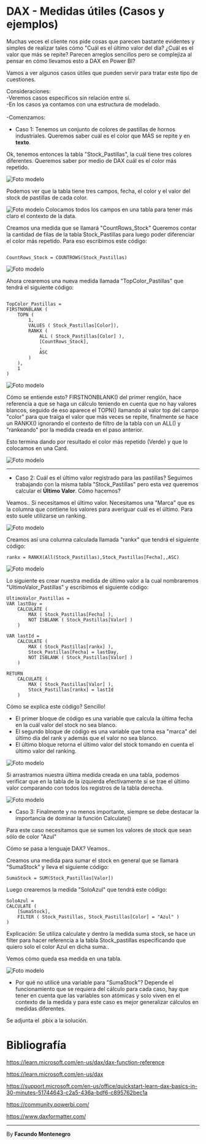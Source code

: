 # DAX - Medidas útiles (Casos y ejemplos)


Muchas veces el cliente nos pide cosas que parecen bastante evidentes y simples de realizar tales cómo "Cuál es el último valor del día? ¿Cuál es el valor que más se repite? Parecen arreglos sencillos pero se complejiza al pensar en cómo llevamos esto a DAX en Power BI?

Vamos a ver algunos casos útiles que pueden servir para tratar este tipo de cuestiones.


Consideraciones:<br />
-Veremos casos específicos sin relación entre sí.<br />
-En los casos ya contamos con una estructura de modelado.<br />
<br />
-Comenzamos: <br />

* Caso 1: Tenemos un conjunto de colores de pastillas de hornos industriales. Queremos saber cuál es el color que MÁS se repite y en **texto**.

Ok, tenemos entonces la tabla "Stock_Pastillas", la cuál tiene tres colores diferentes. Queremos saber por medio de DAX cuál es el color más repetido.

![Foto modelo](captura3.PNG)

Podemos ver que la tabla tiene tres campos, fecha, el color y el valor del stock de pastillas de cada color.

![Foto modelo](captura4.PNG)
Colocamos todos los campos en una tabla para tener más claro el contexto de la data.


Creamos una medida que se llamará "CountRows_Stock"
Queremos contar la cantidad de filas de la tabla Stock_Pastillas para luego poder diferenciar el color más repetido. Para eso escribimos este código:

~~~

CountRows_Stock = COUNTROWS(Stock_Pastillas)

~~~

![Foto modelo](captura5.PNG)

Ahora crearemos una nueva medida llamada "TopColor_Pastillas" que tendrá el siguiente código:

~~~

TopColor_Pastillas = 
FIRSTNONBLANK (
    TOPN (
        1,
        VALUES ( Stock_Pastillas[Color]),
        RANKX (
            ALL ( Stock_Pastillas[Color] ),
            [CountRows_Stock],
            ,
            ASC
        )
    ),
    1
)
~~~



![Foto modelo](captura6.PNG)

Cómo se entiende esto?
FIRSTNONBLANK() del primer renglón, hace referencia a que se haga un cálculo teniendo en cuenta que no hay valores blancos, seguido de eso aparece el TOPN() llamando al valor top del campo "color" para que traiga el valor que más veces se repite, finalmente se hace un RANKX() ignorando el contexto de filtro de la tabla con un ALL() y "rankeando" por la medida creada en el paso anterior.

Esto termina dando por resultado el color más repetido (Verde) y que lo colocamos en una Card.

![Foto modelo](captura7.PNG)


----------------------------

* Caso 2: Cuál es el último valor registrado para las pastillas? Seguimos trabajando con la misma tabla "Stock_Pastillas" pero esta vez queremos calcular el **Último Valor**. Cómo hacemos?

Veamos.. Si necesitamos el último valor. Necesitamos una "Marca" que es la columna que contiene los valores para averiguar cuál es el último. Para esto suele utilizarse un ranking.

![Foto modelo](captura8.PNG)

Creamos así una columna calculada llamada "rankx" que tendrá el siguiente código:

~~~
rankx = RANKX(All(Stock_Pastillas),Stock_Pastillas[Fecha],,ASC)
~~~

![Foto modelo](captura9.PNG)

Lo siguiente es crear nuestra medida de último valor a la cual nombraremos "UltimoValor_Pastillas" y escribimos el siguiente código:

~~~
UltimoValor_Pastillas = 
VAR lastDay =
    CALCULATE (
        MAX ( Stock_Pastillas[Fecha] ),
        NOT ISBLANK ( Stock_Pastillas[Valor] )
    )
    
VAR lastId =
    CALCULATE (
        MAX ( Stock_Pastillas[rankx] ),
        Stock_Pastillas[Fecha] = lastDay,
        NOT ISBLANK ( Stock_Pastillas[Valor] )
    )

RETURN
    CALCULATE (
        MAX ( Stock_Pastillas[Valor] ),
        Stock_Pastillas[rankx] = lastId
    )
~~~

Cómo se explica este código? Sencillo! 
* El primer bloque de código es una variable que calcula la última fecha en la cuál valor del stock no sea blanco.
* El segundo bloque de código es una variable que toma esa "marca" del último día del rank y además que el valor no sea blanco.
* El último bloque retorna el último valor del stock tomando en cuenta el último valor del ranking.

![Foto modelo](captura10.PNG)

Si arrastramos nuestra última medida creada en una tabla, podemos verificar que en la tabla de la izquierda efectivamente sí se trae el último valor comparando con todos los registros de la tabla derecha.

![Foto modelo](captura11.PNG)

* Caso 3: Finalmente y no menos importante, siempre se debe destacar la importancia de dominar la función Calculate()

Para este caso necesitamos que se sumen los valores de stock que sean sólo de color "Azul"

Cómo se pasa a lenguaje DAX? Veamos..

Creamos una medida para sumar el stock en general que se llamará "SumaStock" y lleva el siguiente código:

~~~
SumaStock = SUM(Stock_Pastillas[Valor])
~~~

Luego crearemos la medida "SoloAzul" que tendrá este código:

~~~
SoloAzul =
CALCULATE (
    [SumaStock],
    FILTER ( Stock_Pastillas, Stock_Pastillas[Color] = "Azul" )
)
~~~

Explicación: Se utiliza calculate y dentro la medida suma stock, se hace un filter para hacer referencia a la tabla Stock_pastillas especificando que quiero solo el color Azul en dicha suma..

Vemos cómo queda esa medida en una tabla.

![Foto modelo](captura13.PNG)


* Por qué no utilicé una variable para "SumaStock"? Depende el funcionamiento que se requiera del cálculo para cada caso, hay que tener en cuenta que las variables son atómicas y solo viven en el contexto de la medida y para este caso es mejor generalizar cálculos en medidas diferentes.

Se adjunta el .pbix a la solución.


# Bibliografía

https://learn.microsoft.com/en-us/dax/dax-function-reference

https://learn.microsoft.com/en-us/dax

https://support.microsoft.com/en-us/office/quickstart-learn-dax-basics-in-30-minutes-51744643-c2a5-436a-bdf6-c895762bec1a

https://community.powerbi.com/

https://www.daxformatter.com/

---

By **Facundo Montenegro**
